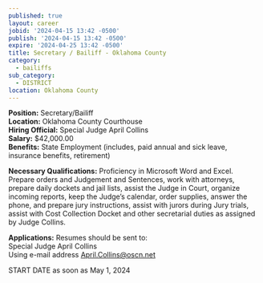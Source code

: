 ```yaml
---
published: true
layout: career
jobid: '2024-04-15 13:42 -0500'
publish: '2024-04-15 13:42 -0500'
expire: '2024-04-25 13:42 -0500'
title: Secretary / Bailiff - Oklahoma County
category:
  - bailiffs
sub_category:
  - DISTRICT
location: Oklahoma County
---
```

**Position:** Secretary/Bailiff  
**Location:** Oklahoma County Courthouse  
**Hiring Official:** Special Judge April Collins   
**Salary:** $42,000.00  
**Benefits:** State Employment (includes, paid annual and sick leave, insurance benefits, retirement)

**Necessary Qualifications:** Proficiency in Microsoft Word and Excel.  Prepare orders and Judgement and Sentences, work with attorneys, prepare daily dockets and jail lists, assist the Judge in Court, organize incoming reports, keep the Judge’s calendar, order supplies, answer the phone, and prepare jury instructions, assist with jurors during Jury trials, assist with Cost Collection Docket and other secretarial duties as assigned by Judge Collins.			

**Applications:** Resumes should be sent to:   
Special Judge April Collins  
Using e-mail address [April.Collins@oscn.net](mailto:April.Collins@oscn.net)

START DATE as soon as May 1, 2024
